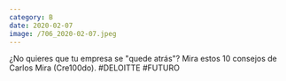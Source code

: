 ```yaml
--- 
category: B 
date: 2020-02-07 
image: /706_2020-02-07.jpeg 
--- 
```


¿No quieres que tu empresa se "quede atrás"? Mira estos 10 consejos de Carlos Mira (Cre100do). #DELOITTE #FUTURO